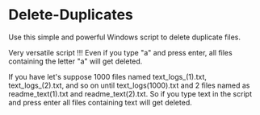 # Delete-Duplicates

Use this simple and powerful Windows script to delete duplicate files.

Very versatile script !!! Even if you type "a" and press enter, all files containing the letter "a" will get deleted.

If you have let's suppose 1000 files named text_logs_(1).txt, text_logs_(2).txt, and so on until text_logs(1000).txt and 2 files named as readme_text(1).txt and readme_text(2).txt. So if you type text in the script and press enter all files containing text will get deleted.
